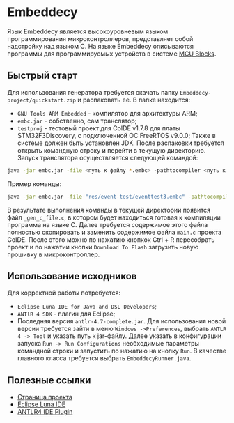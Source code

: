 # Embeddecy
Язык Embeddecy является высокоуровневым языком программирования микроконтроллеров, представляет собой надстройку над языком С. 
На языке Embeddecy описываются программы для программируемых устройств в системе [MCU Blocks](http://mcublocks.com).

## Быстрый старт
Для использования генератора требуется скачать папку `Embeddecy-project/quickstart.zip` и распаковать ее. В папке находится:
* `GNU Tools ARM Embedded` - компилятор для архитектуры ARM;
* `embc.jar` - собственно, сам транслятор;
* `testproj` - тестовый проект для CoIDE v1.7.8 для платы STM32F3Discovery, с подключенной ОС FreeRTOS v9.0.0;
Также в системе должен быть установлен JDK. После распаковки требуется открыть командную строку и перейти в текущую директорию. Запуск транслятора осуществляется следующей командой:

```bash
java -jar embc.jar -file <путь к файлу *.embc> -pathtocompiler <путь к компилятору>
```

Пример команды:

```bash
java -jar embс.jar -file "res/event-test/eventtest3.embc" -pathtocompiler "GNU Tools ARM Embedded/62017-q1-update/bin/arm-none-eabi-gcc"
```

В результате выполнения команды в текущей директории появится файл `_gen_c_file.c`, в котором будет находиться готовая к компиляции программа на языке С. Далее требуется содержимое этого файла полностью скопировать и заменить содержимое файла `main.c` проекта CoIDE. После этого можно по нажатию кнопкок Ctrl + R пересобрать проект и по нажатии кнопки `Download To Flash` загрузить новую прошивку в микроконтроллер.

## Использование исходников

Для корректной работы потребуется:
- `Eclipse Luna IDE for Java and DSL Developers`;
- `ANTlR 4 SDK` - плагин для Eclipse;
- Последняя версия `antlr-4.7-complete.jar`.
Для использования новой версии требуется зайти в меню `Windows ->Preferences`, выбрать `ANTLR 4 -> Tool` и указать путь к jar-файлу. Далее указать в конфигурации запуска `Run -> Run Configurations` необходимые параметры командной строки и запустить по нажатию на кнопку `Run`. В качестве главного класса требуется выбрать `EmbeddecyRunner.java`.

## Полезные ссылки

- [Страница проекта](http://mcublocks.com/embeddecy-ide/)
- [Eclipse Luna IDE](https://www.eclipse.org/downloads/packages/release/luna/sr2)
- [ANTLR4 IDE Plugin](http://www.antlr.org/tools.html)
